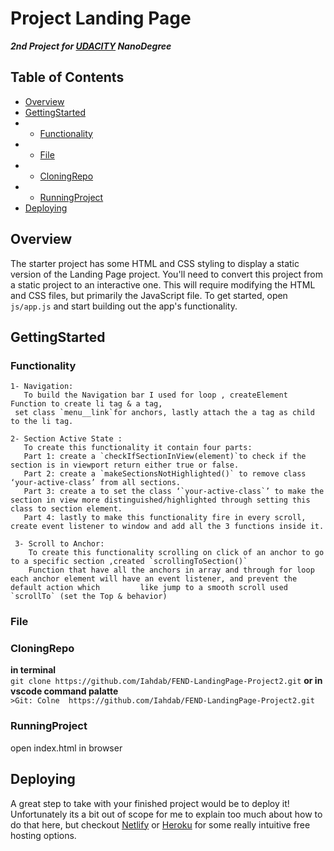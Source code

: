 # Project Landing Page 
***2nd Project for [UDACITY](UDACITY.com) NanoDegree*** 

## Table of Contents
- [Overview](#Overview)
- [GettingStarted](#GettingStarted)
- - [Functionality](#Functionality)
- - [File](#File)
- - [CloningRepo](#CloningRepo)
- - [RunningProject](#RunningProject)
- [Deploying](#Deploying)


## Overview

The starter project has some HTML and CSS styling to display a static version of the Landing Page project. You'll need to convert this project from a static project to an interactive one. This will require modifying the HTML and CSS files, but primarily the JavaScript file.
To get started, open `js/app.js` and start building out the app's functionality.

## GettingStarted
   
   ### Functionality
    1- Navigation:
       To build the Navigation bar I used for loop , createElement Function to create li tag & a tag,
     set class `menu__link`for anchors, lastly attach the a tag as child to the li tag.

    2- Section Active State :
       To create this functionality it contain four parts:
       Part 1: create a `checkIfSectionInView(element)`to check if the section is in viewport return either true or false.
       Part 2: create a `makeSectionsNotHighlighted()` to remove class ‘your-active-class’ from all sections.
       Part 3: create a to set the class ‘`your-active-class`’ to make the section in view more distinguished/highlighted through setting this class to section element.
       Part 4: lastly to make this functionality fire in every scroll, create event listener to window and add all the 3 functions inside it.

     3- Scroll to Anchor:
        To create this functionality scrolling on click of an anchor to go to a specific section ,created `scrollingToSection()`
        Function that have all the anchors in array and through for loop each anchor element will have an event listener, and prevent the default action which         like jump to a smooth scroll used `scrollTo` (set the Top & behavior)

   ### File
   
 ### CloningRepo 
  **in terminal**\
    ```git clone https://github.com/Iahdab/FEND-LandingPage-Project2.git```
  **or in vscode command palatte**\
    ```>Git: Colne  https://github.com/Iahdab/FEND-LandingPage-Project2.git```
    
 ### RunningProject
  open index.html in browser 

## Deploying
A great step to take with your finished project would be to deploy it! Unfortunately its a bit out of scope for me to explain too much about how to do that here, but checkout [Netlify](https://www.netlify.com/) or [Heroku](https://www.heroku.com/) for some really intuitive free hosting options.
